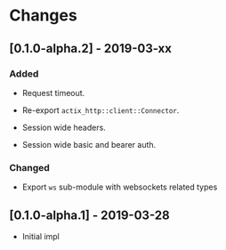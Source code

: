 # Changes

## [0.1.0-alpha.2] - 2019-03-xx

### Added

* Request timeout.

* Re-export `actix_http::client::Connector`.

* Session wide headers.

* Session wide basic and bearer auth.

### Changed

* Export `ws` sub-module with websockets related types


## [0.1.0-alpha.1] - 2019-03-28

* Initial impl
